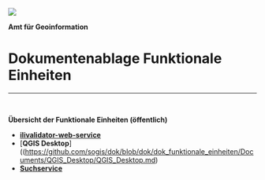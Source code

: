 ![](https://github.com/sogis/dok/blob/dok/Logo.png)

**Amt für Geoinformation**
# Dokumentenablage Funktionale Einheiten

---

&nbsp;

**Übersicht der Funktionale Einheiten (öffentlich)**

* [**ilivalidator-web-service**](https://github.com/sogis/dok/blob/dok/dok_funktionale_einheiten/Documents/ilivalidator-web-service/ilivalidator-web-service.md)
* [**QGIS Desktop**]((https://github.com/sogis/dok/blob/dok/dok_funktionale_einheiten/Documents/QGIS_Desktop/QGIS_Desktop.md)
* [**Suchservice**](https://github.com/sogis/dok/blob/dok/dok_funktionale_einheiten/Documents/Suchservice/Suchservice.md)

